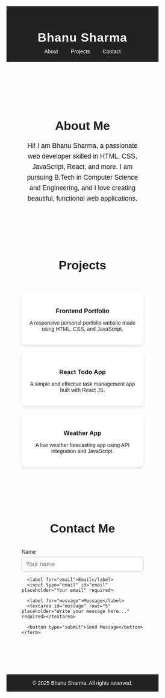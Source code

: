 <!DOCTYPE html>
<html lang="en">
<head>
  <meta charset="UTF-8" />
  <meta name="viewport" content="width=device-width, initial-scale=1.0" />
  <title>Portfolio - Bhanu Sharma</title>
  <link href="https://fonts.googleapis.com/css2?family=Poppins:wght@300;500;700&display=swap" rel="stylesheet">
  <style>
    * {
      margin: 0;
      padding: 0;
      box-sizing: border-box;
      font-family: 'Poppins', sans-serif;
    }

    body {
      background: linear-gradient(135deg, #f5f7fa, #c3cfe2);
      color: #333;
    }

    header {
      background: #222;
      color: white;
      padding: 20px 0;
      text-align: center;
    }

    header h1 {
      font-size: 2rem;
      letter-spacing: 1px;
    }

    nav {
      margin-top: 10px;
    }

    nav a {
      color: #fff;
      margin: 0 15px;
      text-decoration: none;
      font-weight: 500;
      transition: color 0.3s ease;
    }

    nav a:hover {
      color: #ff9800;
    }

    section {
      padding: 50px 10%;
      text-align: center;
    }

    section h2 {
      font-size: 2rem;
      margin-bottom: 20px;
      position: relative;
      display: inline-block;
    }

    section h2::after {
      content: '';
      display: block;
      height: 3px;
      width: 50%;
      background: #ff9800;
      margin: 10px auto 0;
    }

    .about p {
      max-width: 700px;
      margin: auto;
      line-height: 1.6;
      font-size: 1.1rem;
    }

    .projects {
      display: grid;
      grid-template-columns: repeat(auto-fit, minmax(280px, 1fr));
      gap: 20px;
      margin-top: 30px;
    }

    .project-card {
      background: white;
      border-radius: 12px;
      padding: 20px;
      box-shadow: 0 4px 8px rgba(0,0,0,0.1);
      transition: transform 0.3s ease, box-shadow 0.3s ease;
    }

    .project-card:hover {
      transform: translateY(-5px);
      box-shadow: 0 8px 16px rgba(0,0,0,0.15);
    }

    .contact-form {
      max-width: 600px;
      margin: auto;
      text-align: left;
    }

    .contact-form label {
      display: block;
      font-weight: 500;
      margin: 15px 0 5px;
    }

    .contact-form input, 
    .contact-form textarea {
      width: 100%;
      padding: 10px;
      border-radius: 6px;
      border: 1px solid #ccc;
      outline: none;
      font-size: 1rem;
      transition: border 0.3s ease;
    }

    .contact-form input:focus,
    .contact-form textarea:focus {
      border: 1px solid #ff9800;
    }

    .contact-form button {
      margin-top: 15px;
      padding: 10px 20px;
      background: #ff9800;
      color: white;
      border: none;
      border-radius: 6px;
      font-size: 1rem;
      cursor: pointer;
      transition: background 0.3s ease;
    }

    .contact-form button:hover {
      background: #e68900;
    }

    footer {
      background: #222;
      color: white;
      text-align: center;
      padding: 15px 0;
      margin-top: 40px;
    }

    @media (max-width: 768px) {
      section {
        padding: 40px 5%;
      }
    }
  </style>
</head>
<body>
  <header>
    <h1>Bhanu Sharma</h1>
    <nav>
      <a href="#about">About</a>
      <a href="#projects">Projects</a>
      <a href="#contact">Contact</a>
    </nav>
  </header>

  <section id="about" class="about">
    <h2>About Me</h2>
    <p>
      Hi! I am Bhanu Sharma, a passionate web developer skilled in HTML, CSS, JavaScript, React, and more.
      I am pursuing B.Tech in Computer Science and Engineering, and I love creating beautiful, functional web applications.
    </p>
  </section>

  <section id="projects">
    <h2>Projects</h2>
    <div class="projects">
      <div class="project-card">
        <h3>Frontend Portfolio</h3>
        <p>A responsive personal portfolio website made using HTML, CSS, and JavaScript.</p>
      </div>
      <div class="project-card">
        <h3>React Todo App</h3>
        <p>A simple and effective task management app built with React JS.</p>
      </div>
      <div class="project-card">
        <h3>Weather App</h3>
        <p>A live weather forecasting app using API integration and JavaScript.</p>
      </div>
    </div>
  </section>

  <section id="contact">
    <h2>Contact Me</h2>
    <form class="contact-form">
      <label for="name">Name</label>
      <input type="text" id="name" placeholder="Your name" required>

      <label for="email">Email</label>
      <input type="email" id="email" placeholder="Your email" required>

      <label for="message">Message</label>
      <textarea id="message" rows="5" placeholder="Write your message here..." required></textarea>

      <button type="submit">Send Message</button>
    </form>
  </section>

  <footer>
    &copy; 2025 Bhanu Sharma. All rights reserved.
  </footer>
</body>
</html>